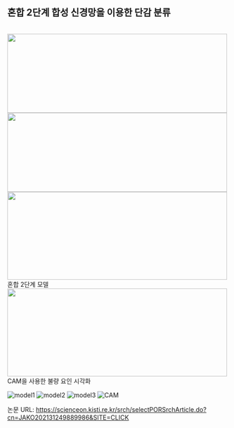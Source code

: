 <h2> 혼합 2단계 합성 신경망을 이용한 단감 분류 </h2>
<br/>

<img src="https://user-images.githubusercontent.com/39451858/206478069-f5867bfb-4814-4a6c-86c5-86e09ba3b17c.png"  width="500" height="180"/>
<img src="https://user-images.githubusercontent.com/39451858/206478074-6b6b57d4-1f75-44ee-9de5-da8a09a416c9.png"  width="500" height="180"/>
<img src="https://user-images.githubusercontent.com/39451858/206478065-1cf06e3d-89bb-4bc1-a8f9-d83a5d2a0d88.png"  width="500" height="200"/>
혼합 2단계 모델
<img src="https://user-images.githubusercontent.com/39451858/206478082-bbd61ba7-3b6b-4745-a3ad-7829705eb226.png"  width="500" height="200"/>
CAM을 사용한 불량 요인 시각화

![model1]()
![model2]()
![model3]()
![CAM]()

논문 URL: https://scienceon.kisti.re.kr/srch/selectPORSrchArticle.do?cn=JAKO202131249889986&SITE=CLICK
